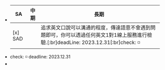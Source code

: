 - |SA|中期|長期|
  |--|--|--|
  | [x] SAD||追求英文口說可以溝通的程度，傳達語意不會遇到問題即可，你可以透過任何英文1對1線上服務進行檢驗.[:br]deadLine: 2023.12.31[:br]check: ◽|
- check: ◽
  deadline: 2023.12.31
-